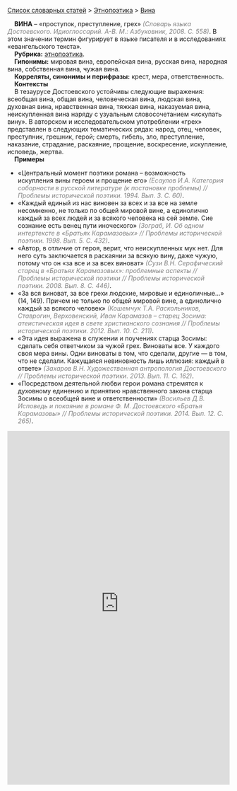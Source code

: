 <style>
st { color: Gray;
  font-style: italic;}
</style>

[Список словарных статей](https://thesaurus-dostoevsky.github.io/Thesaurus/) > [Этнопоэтика](ethnopoe.md) > [Вина](вина.md) 

&nbsp;&nbsp;&nbsp;&nbsp;**ВИНА** – «проступок, преступление, грех» <st>(Словарь языка Достоевского. Идиоглоссарий. А-В. М.: Азбуковник, 2008. С. 558)</st>. В этом значении термин фигурирует в языке писателя и в исследованиях «евангельского текста».  
&nbsp;&nbsp;&nbsp;&nbsp;**Рубрика:** [этнопоэтика](ethnopoe.md).  
&nbsp;&nbsp;&nbsp;&nbsp;**Гипонимы:** мировая вина, европейская вина, русская вина, народная вина, собственная вина, чужая вина.  
&nbsp;&nbsp;&nbsp;&nbsp;**Корреляты, синонимы и перифразы:** крест, мера, ответственность.  
&nbsp;&nbsp;&nbsp;&nbsp;**Контексты**  
&nbsp;&nbsp;&nbsp;&nbsp;В тезаурусе Достоевского устойчивы следующие выражения: всеобщая вина, общая вина, человеческая вина, людская вина, духовная вина, нравственная вина, тяжкая  вина, наказуемая вина, неискупленная вина наряду с узуальным словосочетанием «искупать вину». В авторском и исследовательском употреблении «грех» представлен в следующих тематических рядах:  народ, отец, человек, преступник, грешник, герой; смерть, гибель, зло, преступление, наказание, страдание, раскаяние, прощение, воскресение, искупление, исповедь, жертва.  
&nbsp;&nbsp;&nbsp;&nbsp;**Примеры**  
* «Центральный момент поэтики романа – возможность искупления вины героем и прощение его» <st>(Есаулов И.А. Категория соборности в русской литературе (к постановке проблемы) // Проблемы исторической поэтики. 1994. Вып. 3. С. 60)</st>.
* «Каждый единый из нас виновен за всех и за все на земле несомненно, не только по общей мировой вине, а единолично каждый за всех людей и за всякого человека на сей земле. Сие сознание есть венец пути иноческого» <st>(Зограб, И. Об одном интертексте в «Братьях Карамазовых» // Проблемы исторической поэтики. 1998. Вып. 5. С. 432)</st>.
* «Автор, в отличие от героя, верит, что неискупленных мук нет. Для него суть заключается в раскаянии за всякую вину, даже чужую, потому что он «за все и за всех виноват» <st>(Сузи В.Н. Серафический старец в «Братьях Карамазовых»: проблемные аспекты // Проблемы исторической поэтики // Проблемы исторической поэтики.  2008. Вып. 8. С. 446)</st>.
* «За вся виноват, за все грехи людские, мировые и единоличные…» (14, 149). Причем не только по общей мировой вине, а единолично каждый за всякого человек» <st>(Кошемчук Т.А. Раскольников, Ставрогин, Верховенский, Иван Карамазов – старец Зосима: атеистическая идея в свете христианского сознания // Проблемы исторической поэтики. 2012. Вып. 10. С. 211)</st>.
* «Эта идея выражена в служении и поучениях старца Зосимы: сделать себя ответчиком за чужой грех. Виноваты все. У каждого своя мера вины. Одни виноваты в том, что сделали, другие — в том, что не сделали. Кажущаяся невиновность лишь иллюзия: каждый в ответе» <st>(Захаров В.Н. Художественная антропология Достоевского // Проблемы исторической поэтики.  2013. Вып. 11. С. 162)</st>.
* «Посредством деятельной любви герои романа стремятся к духовному единению и принятию нравственного закона старца Зосимы о всеобщей вине и ответственности» <st>(Васильев Д.В. Исповедь и покаяние в романе Ф. М. Достоевского «Братья Карамазовы» // Проблемы исторической поэтики. 2014. Вып. 12. С. 265)</st>.

<iframe src="https://thesaurus-dostoevsky.github.io/nk/вина.html" style="border:0px;width:100%;height:800px" allowfullscreen="true" webkitallowfullscreen="true" mozallowfullscreen="true">
